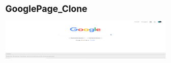 # GooglePage_Clone

<img height="120" alt="Merci d'être venu" width="100%" src="Capture_google.png" />
